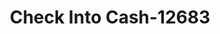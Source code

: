 ---
f_zip-code: 90660
f_state-code: CA
title: Check Into Cash-12683
f_phone: 562-801-5555
f_city-only: Pico Rivera
f_address: 8832 Whittier Blvd # 81 Pico Rivera
f_location-unique-id: '12683'
slug: check-into-cash-12683
updated-on: '2024-05-30T13:46:58.046Z'
created-on: '2024-05-30T13:36:59.803Z'
published-on: '2024-05-30T13:54:32.469Z'
f_city-state: cms/city/pico-rivera-ca.md
f_company: cms/company/check-into-cash.md
f_state: cms/state/california.md
layout: '[payday-loan].html'
tags: payday-loan
---